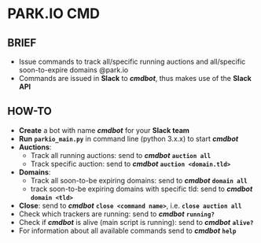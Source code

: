# **PARK.IO CMD** #

## **BRIEF** ##

  * Issue commands to track all/specific running auctions and all/specific soon-to-expire domains @park.io
  * Commands are issued in **Slack** to **_cmdbot_**, thus makes use of the **Slack API**


## **HOW-TO** ##

  * **Create** a bot with name **_cmdbot_** for your **Slack team**
  * **Run** **`parkio_main.py`** in command line (python 3.x.x) to start **_cmdbot_**
  * **Auctions**: 
    * Track all running auctions: send to **_cmdbot_** **`auction all`**
    * Track specific auction: send to **_cmdbot_** **`auction <domain.tld>`**
  * **Domains**:
    * Track all soon-to-be expiring domains: send to **_cmdbot_** **`domain all`**
    * track soon-to-be expiring domains with specific tld: send to **_cmdbot_** **`domain <tld>`**
  * **Close**: send to **_cmdbot_** **`close <command name>`**, i.e. **`close auction all`**
  * Check which trackers are running: send to **_cmdbot_** **`running?`**
  * Check if **_cmdbot_** is alive (main script is running): send to **_cmdbot_** **`alive?`**
  * For information about all available commands send to **_cmdbot_** **`help`**